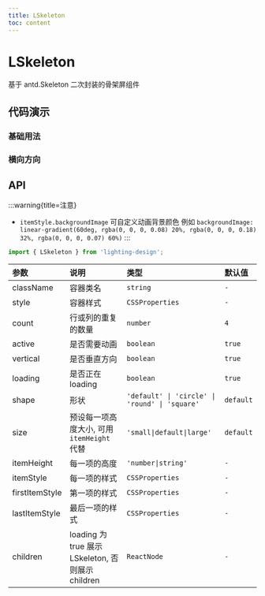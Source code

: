 ```yaml
---
title: LSkeleton
toc: content
---
```


# LSkeleton

基于 antd.Skeleton 二次封装的骨架屏组件

## 代码演示

### 基础用法

<code src="./demos/demo1.tsx" ></code>

### 横向方向

<code src="./demos/demo2.tsx" ></code>

## API

:::warning{title=注意}

- `itemStyle.backgroundImage` 可自定义动画背景颜色 例如 `backgroundImage: linear-gradient(60deg, rgba(0, 0, 0, 0.08) 20%, rgba(0, 0, 0, 0.18) 32%, rgba(0, 0, 0, 0.07) 60%)`
  :::

```ts
import { LSkeleton } from 'lighting-design';
```

| 参数           | 说明                                              | 类型                                           | 默认值    |
| :------------- | :------------------------------------------------ | :--------------------------------------------- | :-------- |
| className      | 容器类名                                          | `string`                                       | `-`       |
| style          | 容器样式                                          | `CSSProperties`                                | `-`       |
| count          | 行或列的重复的数量                                | `number`                                       | `4`       |
| active         | 是否需要动画                                      | `boolean`                                      | `true`    |
| vertical       | 是否垂直方向                                      | `boolean`                                      | `true`    |
| loading        | 是否正在 loading                                  | `boolean`                                      | `true`    |
| shape          | 形状                                              | `'default' \| 'circle' \| 'round' \| 'square'` | `default` |
| size           | 预设每一项高度大小, 可用 `itemHeight` 代替        | `'small\|default\|large'`                      | `default` |
| itemHeight     | 每一项的高度                                      | `'number\|string' `                            | `-`       |
| itemStyle      | 每一项的样式                                      | `CSSProperties`                                | `-`       |
| firstItemStyle | 第一项的样式                                      | `CSSProperties`                                | `-`       |
| lastItemStyle  | 最后一项的样式                                    | `CSSProperties`                                | `-`       |
| children       | loading 为 true 展示 LSkeleton, 否则展示 children | `ReactNode`                                    | `-`       |
